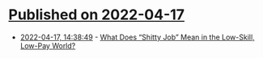 # [Published on 2022-04-17](index.md)

* [2022-04-17, 14:38:49](https://news.ycombinator.com/item?id=31061138) - [What Does “Shitty Job” Mean in the Low-Skill, Low-Pay World?](https://www.residentcontrarian.com/p/what-does-shitty-job-mean-in-the)
